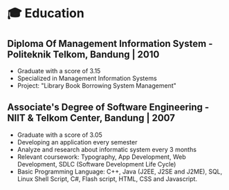 # 🎓 Education

## Diploma Of Management Information System - Politeknik Telkom, Bandung | 2010
- Graduate with a score of 3.15
- Specialized in Management Information Systems
- Project: "Library Book Borrowing System Management"

## Associate's Degree of Software Engineering - NIIT & Telkom Center, Bandung | 2007
- Graduate with a score of 3.05
- Developing an application every semester
- Analyze and research about informatic system every 3 months
- Relevant coursework: Typography, App Development, Web Development, SDLC (Software Development Life Cycle)
- Basic Programming Language: C++, Java (J2EE, J2SE and J2ME), SQL, Linux Shell Script, C#, Flash script, HTML, CSS and Javascript.